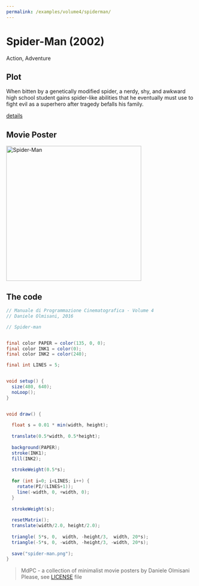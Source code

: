```yaml
---
permalink: /examples/volume4/spiderman/
---
```

# Spider-Man (2002)

Action, Adventure

## Plot
When bitten by a genetically modified spider, a nerdy, shy, and awkward high school student gains spider-like abilities that he eventually must use to fight evil as a superhero after tragedy befalls his family.

[details](https://www.imdb.com/title/tt0145487/)

## Movie Poster
<img src="spider-man.png"  width="360px" title="Spider-Man">


## The code
```java
// Manuale di Programmazione Cinematografica - Volume 4
// Daniele Olmisani, 2016

// Spider-man


final color PAPER = color(135, 0, 0);
final color INK1 = color(0);
final color INK2 = color(240);

final int LINES = 5;


void setup() {
  size(480, 640);
  noLoop();
}


void draw() {
  
  float s = 0.01 * min(width, height);
  
  translate(0.5*width, 0.5*height);
  
  background(PAPER);
  stroke(INK1);
  fill(INK2);
  
  strokeWeight(0.5*s);
    
  for (int i=0; i<LINES; i++) {
    rotate(PI/(LINES+1));
    line(-width, 0, +width, 0);
  }
  
  strokeWeight(s);
  
  resetMatrix();
  translate(width/2.0, height/2.0);
  
  triangle( 5*s, 0,  width, -height/3,  width, 20*s);
  triangle(-5*s, 0, -width, -height/3, -width, 20*s);
  
  save("spider-man.png");
}
```

> MdPC - a collection of minimalist movie posters
> by Daniele Olmisani
> Please, see [LICENSE](../../LICENSE) file
